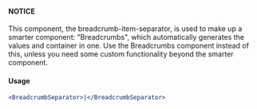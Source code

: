 #### NOTICE

This component, the breadcrumb-item-separator, is used to make up a smarter component: "Breadcrumbs", which automatically
generates the values and container in one. Use the Breadcrumbs component instead of this, unless you need some custom
functionality beyond the smarter component.

#### Usage

```jsx
<BreadcrumbSeparator>|</BreadcrumbSeparator>
```